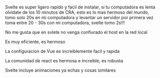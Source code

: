 Svelte es super ligero rapido y facil de instalar, si tu computadora es lenta olvidate de los 10 minutos de CRA, esto es lo mas hermoso del mundo, tomo solo 20s en mi computadora y levantar un servidor por primera vez toma entre 20 - 30s con mi computadora, svelte tomo 2s!!!

No me gusta que en svlete no venga confiurado el host en la red local

Es muy eficiente, es hermoso

La configuracion de Vue es increiblemente facil y rapida

La comunidad de react es hermosa e increible, es robusta

Svelte incluye animaciones ya echas y cosas similares
